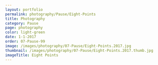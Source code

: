 ```yaml
---
layout: portfolio
permalink: photography/Pause/Eight-Points
title: Photography
category: Pause
page: photography
color: light-green
date: 1-1-2017
order: 07-Pause-99
image: /images/photography/07-Pause/Eight-Points.2017.jpg
thumbnail: /images/photography/07-Pause/Eight-Points.2017.thumb.jpg
imageTitle: Eight Points
---
```

